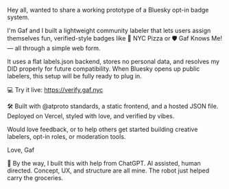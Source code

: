 Hey all, wanted to share a working prototype of a Bluesky opt-in badge system.

I'm Gaf and I built a lightweight community labeler that lets users assign themselves fun, verified-style badges like 🍕 NYC Pizza or 🛡 Gaf Knows Me! — all through a simple web form.

It uses a flat labels.json backend, stores no personal data, and resolves my DID properly for future compatibility. When Bluesky opens up public labelers, this setup will be fully ready to plug in.

💻 Try it live: https://verify.gaf.nyc

🛠️ Built with @atproto standards, a static frontend, and a hosted JSON file. Deployed on Vercel, styled with love, and verified by vibes.

Would love feedback, or to help others get started building creative labelers, opt-in roles, or moderation tools.

Love,
Gaf

🤖 By the way, I built this with help from ChatGPT. AI assisted, human directed.
Concept, UX, and structure are all mine. The robot just helped carry the groceries.
